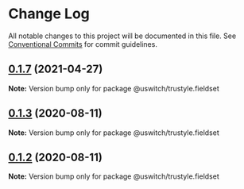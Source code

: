# Change Log

All notable changes to this project will be documented in this file.
See [Conventional Commits](https://conventionalcommits.org) for commit guidelines.

## [0.1.7](https://github.com/uswitch/trustyle/compare/@uswitch/trustyle.fieldset@0.1.6...@uswitch/trustyle.fieldset@0.1.7) (2021-04-27)

**Note:** Version bump only for package @uswitch/trustyle.fieldset





## [0.1.3](https://github.com/uswitch/trustyle/compare/@uswitch/trustyle.fieldset@0.1.2...@uswitch/trustyle.fieldset@0.1.3) (2020-08-11)

**Note:** Version bump only for package @uswitch/trustyle.fieldset





## [0.1.2](https://github.com/uswitch/trustyle/compare/@uswitch/trustyle.fieldset@0.1.0...@uswitch/trustyle.fieldset@0.1.2) (2020-08-11)

**Note:** Version bump only for package @uswitch/trustyle.fieldset
